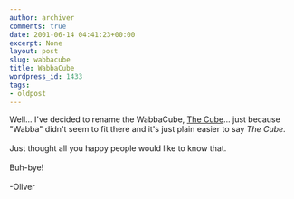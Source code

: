 ```yaml
---
author: archiver
comments: true
date: 2001-06-14 04:41:23+00:00
excerpt: None
layout: post
slug: wabbacube
title: WabbaCube
wordpress_id: 1433
tags:
- oldpost
---
```


Well... I've decided to rename the WabbaCube, <a href="http://www.oliverweb.com/stuff/perspective.gif">The Cube</a>... just because "Wabba" didn't seem to fit there and it's just plain easier to say <i>The Cube</i>.<br /><br />Just thought all you happy people would like to know that.<br /><br />Buh-bye!<br /><br />-Oliver
